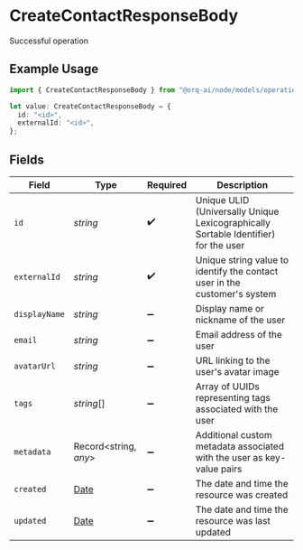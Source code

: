# CreateContactResponseBody

Successful operation

## Example Usage

```typescript
import { CreateContactResponseBody } from "@orq-ai/node/models/operations";

let value: CreateContactResponseBody = {
  id: "<id>",
  externalId: "<id>",
};
```

## Fields

| Field                                                                                         | Type                                                                                          | Required                                                                                      | Description                                                                                   |
| --------------------------------------------------------------------------------------------- | --------------------------------------------------------------------------------------------- | --------------------------------------------------------------------------------------------- | --------------------------------------------------------------------------------------------- |
| `id`                                                                                          | *string*                                                                                      | :heavy_check_mark:                                                                            | Unique ULID (Universally Unique Lexicographically Sortable Identifier) for the user           |
| `externalId`                                                                                  | *string*                                                                                      | :heavy_check_mark:                                                                            | Unique string value to identify the contact user in the customer's system                     |
| `displayName`                                                                                 | *string*                                                                                      | :heavy_minus_sign:                                                                            | Display name or nickname of the user                                                          |
| `email`                                                                                       | *string*                                                                                      | :heavy_minus_sign:                                                                            | Email address of the user                                                                     |
| `avatarUrl`                                                                                   | *string*                                                                                      | :heavy_minus_sign:                                                                            | URL linking to the user's avatar image                                                        |
| `tags`                                                                                        | *string*[]                                                                                    | :heavy_minus_sign:                                                                            | Array of UUIDs representing tags associated with the user                                     |
| `metadata`                                                                                    | Record<string, *any*>                                                                         | :heavy_minus_sign:                                                                            | Additional custom metadata associated with the user as key-value pairs                        |
| `created`                                                                                     | [Date](https://developer.mozilla.org/en-US/docs/Web/JavaScript/Reference/Global_Objects/Date) | :heavy_minus_sign:                                                                            | The date and time the resource was created                                                    |
| `updated`                                                                                     | [Date](https://developer.mozilla.org/en-US/docs/Web/JavaScript/Reference/Global_Objects/Date) | :heavy_minus_sign:                                                                            | The date and time the resource was last updated                                               |
